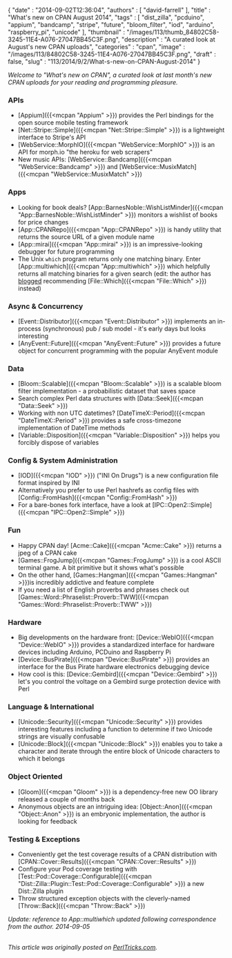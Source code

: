 {
   "date" : "2014-09-02T12:36:04",
   "authors" : [
      "david-farrell"
   ],
   "title" : "What's new on CPAN August 2014",
   "tags" : [
      "dist_zilla",
      "pcduino",
      "appium",
      "bandcamp",
      "stripe",
      "future",
      "bloom_filter",
      "iod",
      "arduino",
      "raspberry_pi",
      "unicode"
   ],
   "thumbnail" : "/images/113/thumb_84802C58-3245-11E4-A076-27047BB45C3F.png",
   "description" : "A curated look at August's new CPAN uploads",
   "categories" : "cpan",
   "image" : "/images/113/84802C58-3245-11E4-A076-27047BB45C3F.png",
   "draft" : false,
   "slug" : "113/2014/9/2/What-s-new-on-CPAN-August-2014"
}


*Welcome to "What's new on CPAN", a curated look at last month's new CPAN uploads for your reading and programming pleasure.*

### APIs

-   [Appium]({{<mcpan "Appium" >}}) provides the Perl bindings for the open source mobile testing framework
-   [Net::Stripe::Simple]({{<mcpan "Net::Stripe::Simple" >}}) is a lightweight interface to Stripe's API
-   [WebService::MorphIO]({{<mcpan "WebService::MorphIO" >}}) is an API for morph.io "the heroku for web scrapers"
-   New music APIs: [WebService::Bandcamp]({{<mcpan "WebService::Bandcamp" >}}) and [WebService::MusixMatch]({{<mcpan "WebService::MusixMatch" >}})

### Apps

-   Looking for book deals? [App::BarnesNoble::WishListMinder]({{<mcpan "App::BarnesNoble::WishListMinder" >}}) monitors a wishlist of books for price changes
-   [App::CPANRepo]({{<mcpan "App::CPANRepo" >}}) is handy utility that returns the source URL of a given module name
-   [App::mirai]({{<mcpan "App::mirai" >}}) is an impressive-looking debugger for future programming
-   The Unix `which` program returns only one matching binary. Enter [App::multiwhich]({{<mcpan "App::multiwhich" >}}) which helpfully returns all matching binaries for a given search (edit: the author has [blogged](http://blog.nu42.com/2014/08/filewhich-comes-with-its-own-multiwhich.html) recommending [File::Which]({{<mcpan "File::Which" >}}) instead)

### Async & Concurrency

-   [Event::Distributor]({{<mcpan "Event::Distributor" >}}) implements an in-process (synchronous) pub / sub model - it's early days but looks interesting
-   [AnyEvent::Future]({{<mcpan "AnyEvent::Future" >}}) provides a future object for concurrent programming with the popular AnyEvent module

### Data

-   [Bloom::Scalable]({{<mcpan "Bloom::Scalable" >}}) is a scalable bloom filter implementation - a probabilistic dataset that saves space
-   Search complex Perl data structures with [Data::Seek]({{<mcpan "Data::Seek" >}})
-   Working with non UTC datetimes? [DateTimeX::Period]({{<mcpan "DateTimeX::Period" >}}) provides a safe cross-timezone implementation of DateTime methods
-   [Variable::Disposition]({{<mcpan "Variable::Disposition" >}}) helps you forcibly dispose of variables

### Config & System Administration

-   [IOD]({{<mcpan "IOD" >}}) ("INI On Drugs") is a new configuration file format inspired by INI
-   Alternatively you prefer to use Perl hashrefs as config files with [Config::FromHash]({{<mcpan "Config::FromHash" >}})
-   For a bare-bones fork interface, have a look at [IPC::Open2::Simple]({{<mcpan "IPC::Open2::Simple" >}})

### Fun

-   Happy CPAN day! [Acme::Cake]({{<mcpan "Acme::Cake" >}}) returns a jpeg of a CPAN cake
-   [Games::FrogJump]({{<mcpan "Games::FrogJump" >}}) is a cool ASCII terminal game. A bit primitive but it shows what's possible
-   On the other hand, [Games::Hangman]({{<mcpan "Games::Hangman" >}})is incredibly addictive and feature complete
-   If you need a list of English proverbs and phrases check out [Games::Word::Phraselist::Proverb::TWW]({{<mcpan "Games::Word::Phraselist::Proverb::TWW" >}})

### Hardware

-   Big developments on the hardware front: [Device::WebIO]({{<mcpan "Device::WebIO" >}}) provides a standardized interface for hardware devices including Arduino, PCDuino and Raspberry Pi
-   [Device::BusPirate]({{<mcpan "Device::BusPirate" >}}) provides an interface for the Bus Pirate hardware electronics debugging device
-   How cool is this: [Device::Gembird]({{<mcpan "Device::Gembird" >}}) let's you control the voltage on a Gembird surge protection device with Perl

### Language & International

-   [Unicode::Security]({{<mcpan "Unicode::Security" >}}) provides interesting features including a function to determine if two Unicode strings are visually confusable
-   [Unicode::Block]({{<mcpan "Unicode::Block" >}}) enables you to take a character and iterate through the entire block of Unicode characters to which it belongs

### Object Oriented

-   [Gloom]({{<mcpan "Gloom" >}}) is a dependency-free new OO library released a couple of months back
-   Anonymous objects are an intriguing idea: [Object::Anon]({{<mcpan "Object::Anon" >}}) is an embryonic implementation, the author is looking for feedback

### Testing & Exceptions

-   Conveniently get the test coverage results of a CPAN distribution with [CPAN::Cover::Results]({{<mcpan "CPAN::Cover::Results" >}})
-   Configure your Pod coverage testing with [Test::Pod::Coverage::Configurable]({{<mcpan "Dist::Zilla::Plugin::Test::Pod::Coverage::Configurable" >}}) a new Dist::Zilla plugin
-   Throw structured exception objects with the cleverly-named [Throw::Back]({{<mcpan "Throw::Back" >}})

*Update: reference to App::multiwhich updated following correspondence from the author. 2014-09-05*

\
*This article was originally posted on [PerlTricks.com](http://perltricks.com).*
